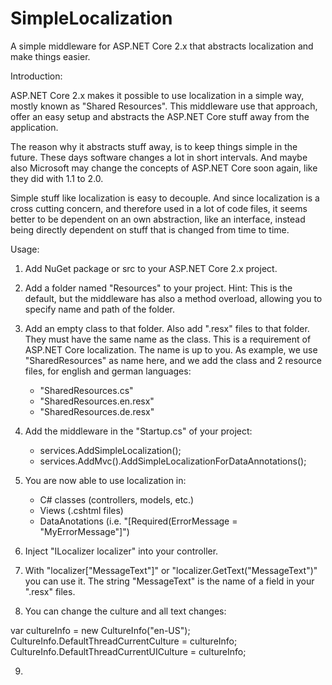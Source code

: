 # SimpleLocalization
A simple middleware for ASP.NET Core 2.x that abstracts localization and make things easier.

Introduction:

ASP.NET Core 2.x makes it possible to use localization in a simple way, mostly known as "Shared Resources". This middleware use that approach, offer an easy setup and abstracts the ASP.NET Core stuff away from the application.

The reason why it abstracts stuff away, is to keep things simple in the future. These days software changes a lot in short intervals. And maybe also Microsoft may change the concepts of ASP.NET Core soon again, like they did with 1.1 to 2.0.

Simple stuff like localization is easy to decouple. And since localization is a cross cutting concern, and therefore used in a lot of code files, it seems better to be dependent on an own abstraction, like an interface, instead being directly dependent on stuff that is changed from time to time.

Usage:

1. Add NuGet package or src to your ASP.NET Core 2.x project.

2. Add a folder named "Resources" to your project. Hint: This is the default, but the middleware has also a method overload, allowing you to specify name and path of the folder.

3. Add an empty class to that folder. Also add ".resx" files to that folder. They must have the same name as the class. This is a requirement of ASP.NET Core localization. The name is up to you. As example, we use "SharedResources" as name here, and we add the class and 2 resource files, for english and german languages:
    - "SharedResources.cs"
    - "SharedResources.en.resx"
    - "SharedResources.de.resx"

4) Add the middleware in the "Startup.cs" of your project:
   - services.AddSimpleLocalization<SharedResources>();
   - services.AddMvc().AddSimpleLocalizationForDataAnnotations<SharedResources>();

5) You are now able to use localization in:
   - C# classes (controllers, models, etc.)
   - Views (.cshtml files)
   - DataAnotations (i.e. "[Required(ErrorMessage = "MyErrorMessage"]")

6) Inject "ILocalizer<SharedRessources> localizer" into your controller.
  
7) With "localizer["MessageText"]" or "localizer.GetText("MessageText")" you can use it. The string "MessageText" is the name of a field in your ".resx" files.

8) You can change the culture and all text changes:

  var cultureInfo = new CultureInfo("en-US");
  CultureInfo.DefaultThreadCurrentCulture = cultureInfo;
  CultureInfo.DefaultThreadCurrentUICulture = cultureInfo;

9)
